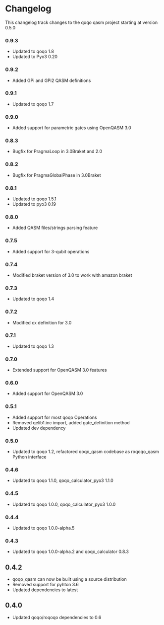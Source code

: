 # Changelog

This changelog track changes to the qoqo qasm project starting at version 0.5.0

### 0.9.3

* Updated to qoqo 1.8
* Updated to Pyo3 0.20

### 0.9.2

* Added GPi and GPi2 QASM definitions

### 0.9.1

* Updated to qoqo 1.7

### 0.9.0

* Added support for parametric gates using OpenQASM 3.0

### 0.8.3

* Bugfix for PragmaLoop in 3.0Braket and 2.0

### 0.8.2

* Bugfix for PragmaGlobalPhase in 3.0Braket

### 0.8.1

* Updated to qoqo 1.5.1
* Updated to pyo3 0.19

### 0.8.0

* Added QASM files/strings parsing feature

### 0.7.5

* Added support for 3-qubit operations

### 0.7.4

* Modified braket version of 3.0 to work with amazon braket

### 0.7.3

* Updated to qoqo 1.4

### 0.7.2

* Modified cx definition for 3.0

### 0.7.1

* Updated to qoqo 1.3

### 0.7.0

* Extended support for OpenQASM 3.0 features

### 0.6.0

* Added support for OpenQASM 3.0

### 0.5.1

* Added support for most qoqo Operations
* Removed qelib1.inc import, added gate_definition method
* Updated dev dependency

### 0.5.0

* Updated to qoqo 1.2, refactored qoqo_qasm codebase as roqoqo_qasm Python interface

### 0.4.6

* Updated to qoqo 1.1.0, qoqo_calculator_pyo3 1.1.0

### 0.4.5

* Updated to qoqo 1.0.0, qoqo_calculator_pyo3 1.0.0

### 0.4.4

* Updated to qoqo 1.0.0-alpha.5

### 0.4.3

* Updated to qoqo 1.0.0-alpha.2 and qoqo_calculator 0.8.3

## 0.4.2

* qoqo_qasm can now be built using a source distribution
* Removed support for pyhton 3.6
* Updated dependencies to latest

## 0.4.0

* Updated qoqo/roqoqo dependencies to 0.6
